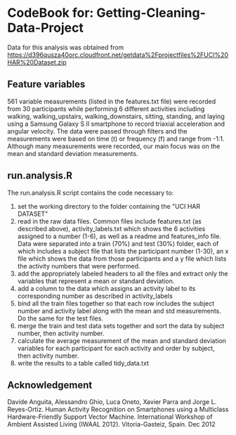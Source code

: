 # CodeBook for: Getting-Cleaning-Data-Project
Data for this analysis was obtained from https://d396qusza40orc.cloudfront.net/getdata%2Fprojectfiles%2FUCI%20HAR%20Dataset.zip  

## Feature variables
561 variable measurements (listed in the features.txt file) were recorded from 30 participants while performing 6 different activities including walking, walking_upstairs, walking_downstairs, sitting, standing, and laying using a Samsung Galaxy S II smartphone to record triaxial acceleration and angular velocity.  The data were passed through filters and the measurements were based on time (t) or frequency (f) and range from -1:1.  Although many measurements were recorded, our main focus was on the mean and standard deviation measurements.

## run.analysis.R

The run.analysis.R script contains the code necessary to: 
1.  set the working directory to the folder containing the "UCI HAR DATASET" 
2.  read in the raw data files. Common files include features.txt (as described above), activity_labels.txt which shows the 6 activities    assigned to a number (1-6), as well as a readme and features_info file.  Data were separated into a train (70%) and test (30%) folder, each of which includes a subject file that lists the participant number (1-30), an x file which shows the data from those participants and a y file which lists the activity numbers that were performed.
3.  add the appropriately labeled headers to all the files and extract only the variables that represent a mean or standard deviation.
4.  add a column to the data which assigns an activity label to its corresponding number as described in activity_labels
5.  bind all the train files together so that each row includes the subject number and activity label along with the mean and std measurements. Do the same for the test files.
6.  merge the train and test data sets together and sort the data by subject number, then activity number.
7.  calculate the average measurement of the mean and standard deviation variables for each participant for each activity and order by subject, then activity number.
8.  write the results to a table called tidy_data.txt


## Acknowledgement
Davide Anguita, Alessandro Ghio, Luca Oneto, Xavier Parra and Jorge L. Reyes-Ortiz. Human Activity Recognition on Smartphones using a Multiclass Hardware-Friendly Support Vector Machine. International Workshop of Ambient Assisted Living (IWAAL 2012). Vitoria-Gasteiz, Spain. Dec 2012

